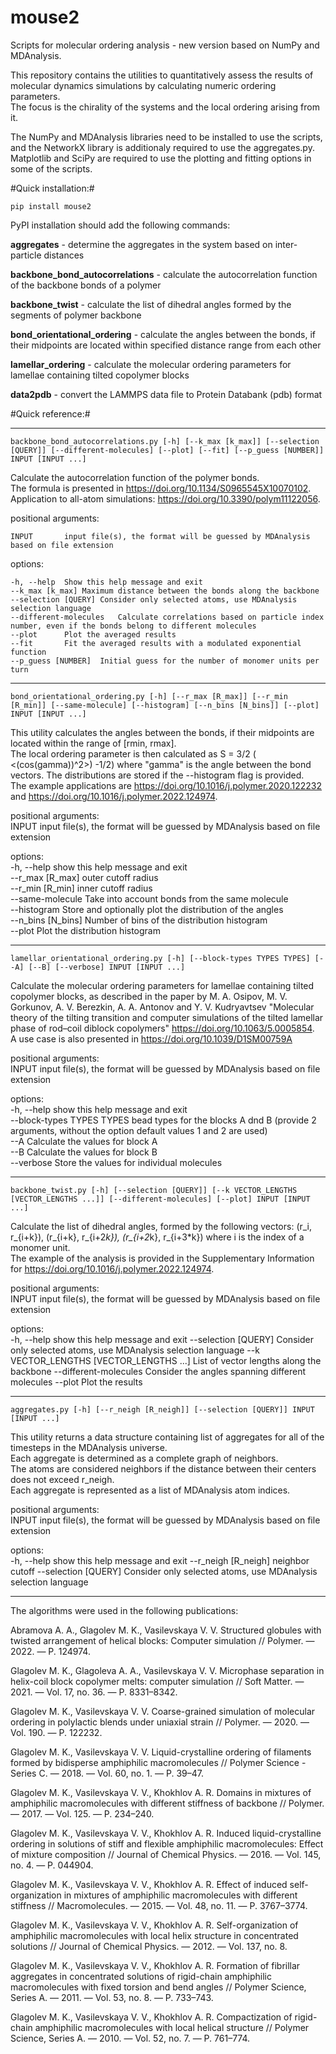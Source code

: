 # mouse2
Scripts for molecular ordering analysis - new version based on NumPy and MDAnalysis.

This repository contains the utilities to quantitatively assess the results of molecular dynamics simulations by calculating numeric ordering parameters.  
The focus is the chirality of the systems and the local ordering arising from it.

The NumPy and MDAnalysis libraries need to be installed to use the scripts, and the
NetworkX library is additionaly required to use the aggregates.py.  
Matplotlib and SciPy are required to use the plotting and fitting options in some of the scripts.

#Quick installation:#

	pip install mouse2

PyPI installation should add the following commands:

**aggregates**			-	determine the aggregates in the system based on inter-particle distances

**backbone_bond_autocorrelations**	-	calculate the autocorrelation function of the backbone bonds of a polymer
	
**backbone_twist**			-	calculate the list of dihedral angles formed by the segments of polymer backbone	
	
**bond_orientational_ordering**	- 	calculate the angles between the bonds, if their midpoints are located within specified distance range from each other
	
**lamellar_ordering**		-	calculate the molecular ordering parameters for lamellae containing tilted copolymer blocks

**data2pdb**			-	convert the LAMMPS data file to Protein Databank (pdb) format

#Quick reference:#

***

	backbone_bond_autocorrelations.py [-h] [--k_max [k_max]] [--selection [QUERY]] [--different-molecules] [--plot] [--fit] [--p_guess [NUMBER]] INPUT [INPUT ...]


Calculate the autocorrelation function of the polymer bonds.  
The formula is presented in https://doi.org/10.1134/S0965545X10070102.  
Application to all-atom simulations: https://doi.org/10.3390/polym11122056.


positional arguments:  

	INPUT		input file(s), the format will be guessed by MDAnalysis based on file extension

options:  

	-h, --help	Show this help message and exit  
	--k_max [k_max]	Maximum distance between the bonds along the backbone  
	--selection [QUERY]	Consider only selected atoms, use MDAnalysis selection language  
	--different-molecules	Calculate correlations based on particle index number, even if the bonds belong to different molecules  
	--plot		Plot the averaged results  
	--fit		Fit the averaged results with a modulated exponential function  
	--p_guess [NUMBER]	Initial guess for the number of monomer units per turn  
                        
***

	bond_orientational_ordering.py [-h] [--r_max [R_max]] [--r_min [R_min]] [--same-molecule] [--histogram] [--n_bins [N_bins]] [--plot] INPUT [INPUT ...]

This utility calculates the angles between the bonds, if their midpoints are located within the range of [rmin, rmax].  
The local ordering parameter is then calculated as S = 3/2 ( <(cos(gamma))^2>) -1/2)
where "gamma" is the angle between the bond vectors. The distributions are stored if the --histogram flag is provided.  
The example applications are https://doi.org/10.1016/j.polymer.2020.122232
and https://doi.org/10.1016/j.polymer.2022.124974.


positional arguments:  
  INPUT              input file(s), the format will be guessed by MDAnalysis based on file extension

options:  
  -h, --help         show this help message and exit  
  --r_max [R_max]    outer cutoff radius  
  --r_min [R_min]    inner cutoff radius  
  --same-molecule    Take into account bonds from the same molecule  
  --histogram        Store and optionally plot the distribution of the angles  
  --n_bins [N_bins]  Number of bins of the distribution histogram  
  --plot             Plot the distribution histogram  

***

	lamellar_orientational_ordering.py [-h] [--block-types TYPES TYPES] [--A] [--B] [--verbose] INPUT [INPUT ...]

Calculate the molecular ordering parameters for lamellae containing tilted copolymer blocks, as described in the paper by 
M. A. Osipov, M. V. Gorkunov, A. V. Berezkin, A. A. Antonov and Y. V. Kudryavtsev
"Molecular theory of the tilting transition and computer simulations of the tilted lamellar phase of rod–coil diblock copolymers"
https://doi.org/10.1063/5.0005854.  
A use case is also presented in https://doi.org/10.1039/D1SM00759A


positional arguments:  
	INPUT                 input file(s), the format will be guessed by MDAnalysis based on file extension

options:  
	-h, --help            show this help message and exit  
	--block-types TYPES TYPES bead types for the blocks A dnd B (provide 2 arguments, without the option default values 1 and 2 are used)  
	--A                   Calculate the values for block A  
	--B                   Calculate the values for block B  
	--verbose             Store the values for individual molecules
  
***

	backbone_twist.py [-h] [--selection [QUERY]] [--k VECTOR_LENGTHS [VECTOR_LENGTHS ...]] [--different-molecules] [--plot] INPUT [INPUT ...]

Calculate the list of dihedral angles, formed by the following vectors:
(r_i, r_{i+k}), (r_{i+k}, r_{i+2*k}), (r_{i+2*k}, r_{i+3*k})
where i is the index of a monomer unit.  
The example of the analysis is provided in the Supplementary Information for
https://doi.org/10.1016/j.polymer.2022.124974.


positional arguments:  
  INPUT                 input file(s), the format will be guessed by MDAnalysis based on file extension

options:  
  -h, --help            show this help message and exit
  --selection [QUERY]   Consider only selected atoms, use MDAnalysis selection language
  --k VECTOR_LENGTHS [VECTOR_LENGTHS ...]
                        List of vector lengths along the backbone
  --different-molecules
                        Consider the angles spanning different molecules
  --plot                Plot the results
  
***  

	aggregates.py [-h] [--r_neigh [R_neigh]] [--selection [QUERY]] INPUT [INPUT ...]

This utility returns a data structure containing list of aggregates for all of the timesteps in the MDAnalysis universe.  
Each aggregate is determined as a complete graph of neighbors.  
The atoms are considered neighbors if the distance between their centers does not exceed r_neigh.  
Each aggregate is represented as a list of MDAnalysis atom indices.

positional arguments:  
  INPUT                input file(s), the format will be guessed by MDAnalysis based on file extension

options:  
  -h, --help           show this help message and exit
  --r_neigh [R_neigh]  neighbor cutoff
  --selection [QUERY]  Consider only selected atoms, use MDAnalysis selection language

***

The algorithms were used in the following publications:

Abramova A. A., Glagolev M. K., Vasilevskaya V. V. Structured globules with twisted arrangement of helical blocks: Computer simulation // Polymer. — 2022. — P. 124974.

Glagolev M. K., Glagoleva A. A., Vasilevskaya V. V. Microphase separation in helix-coil block copolymer melts: computer simulation // Soft Matter. — 2021. — Vol. 17, no. 36. — P. 8331–8342.

Glagolev M. K., Vasilevskaya V. V. Coarse-grained simulation of molecular ordering in polylactic blends under uniaxial strain // Polymer. — 2020. — Vol. 190. — P. 122232.

Glagolev M. K., Vasilevskaya V. V. Liquid-crystalline ordering of filaments formed by bidisperse amphiphilic macromolecules // Polymer Science - Series C. — 2018. — Vol. 60, no. 1. — P. 39–47.

Glagolev M. K., Vasilevskaya V. V., Khokhlov A. R. Domains in mixtures of amphiphilic macromolecules with different stiffness of backbone // Polymer. — 2017. — Vol. 125. — P. 234–240.

Glagolev M. K., Vasilevskaya V. V., Khokhlov A. R. Induced liquid-crystalline ordering in solutions of stiff and flexible amphiphilic macromolecules: Effect of mixture composition // Journal of Chemical Physics. — 2016. — Vol. 145, no. 4. — P. 044904.

Glagolev M. K., Vasilevskaya V. V., Khokhlov A. R. Effect of induced self-organization in mixtures of amphiphilic macromolecules with different stiffness // Macromolecules. — 2015. — Vol. 48, no. 11. — P. 3767–3774.

Glagolev M. K., Vasilevskaya V. V., Khokhlov A. R. Self-organization of amphiphilic macromolecules with local helix structure in concentrated solutions // Journal of Chemical Physics. — 2012. — Vol. 137, no. 8.

Glagolev M. K., Vasilevskaya V. V., Khokhlov A. R. Formation of fibrillar aggregates in concentrated solutions of rigid-chain amphiphilic macromolecules with fixed torsion and bend angles // Polymer Science, Series A. — 2011. — Vol. 53, no. 8. — P. 733–743.

Glagolev M. K., Vasilevskaya V. V., Khokhlov A. R. Compactization of rigid-chain amphiphilic macromolecules with local helical structure // Polymer Science, Series A. — 2010. — Vol. 52, no. 7. — P. 761–774.
